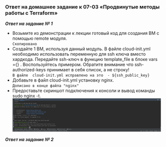 ### Ответ на домашнее задание к 07-03 «Продвинутые методы работы с Terraform»

***Ответ на задание № 1*** 

* Возьмите из демонстрации к лекции готовый код для создания ВМ с помощью remote модуля.  
`Скопировано`
* Создайте 1 ВМ, используя данный модуль. В файле cloud-init.yml необходимо использовать переменную для ssh ключа вместо хардкода. Передайте ssh-ключ в функцию template_file в блоке vars ={} . Воспользуйтесь примером. Обратите внимание что ssh-authorized-keys принимает в себя список, а не строку!  
`В файле  cloud-init.yml исправлено на это  - ${ssh_public_key}`
* Добавьте в файл cloud-init.yml установку nginx.  
`Дописано в конце файла "nginx"`
* Предоставьте скриншот подключения к консоли и вывод команды sudo nginx -t.  
![skrin](img/01-01.jpg)


***Ответ на задание № 2*** 
